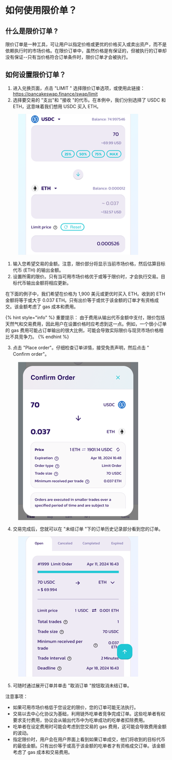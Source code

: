 # 如何使用限价单？

## 什么是限价订单 ?

限价订单是一种工具，可让用户以指定价格或更优的价格买入或卖出资产，而不是依赖执行时的市场价格。在限价订单中，虽然价格是有保证的，但被执行的订单却没有保证--只有当价格符合订单条件时，限价订单才会被执行。

## 如何设置限价订单？&#x20;

1. 进入兑换页面，点击 "LIMIT " 选择限价订单选项，或使用此链接： [https://pancakeswap.finance/swap/limit ](https://pancakeswap.finance/swap/limit)
2. 选择要交易的 "支出"和 "接收 "的代币。在本例中，我们分别选择了 USDC 和 ETH，这意味着我们想用 USDC 买入 ETH。

<div align="left">

<figure><img src="../../../.gitbook/assets/image (4).png" alt="" width="375"><figcaption></figcaption></figure>

</div>

1. 输入您希望交易的金额。注意，限价部分将显示当前市场价格，然后估算目标代币 (ETH) 的输出金额。&#x20;
2. 设置所需的限价。只有当可用市场价格优于或等于限价时，才会执行交易。目标代币输出金额将相应更新。

在下面的例子中，我们希望在价格为 1,900 美元或更优时买入 ETH。收到的 ETH 金额将等于或大于 0.037 ETH。只有出价等于或优于该金额的订单才有资格成交。该金额考虑了 gas 成本和费用。

{% hint style="info" %}
重要提示： 由于费用从输出代币金额中支付，限价包括天然气和交易费用，因此用户在设置价格时应考虑到这一点。例如，一个很小订单的 gas 费用可能占订单输出的很大比例，可能会导致实际限价与现货市场价格相比不具竞争力。
{% endhint %}

3. 点击 "Place order"。仔细检查订单详情，接受免责声明，然后点击 " Confirm order"。

<div align="left">

<figure><img src="../../../.gitbook/assets/image (1) (1) (1).png" alt="" width="375"><figcaption></figcaption></figure>

</div>

4. 交易完成后，您就可以在 "未结订单 "下的订单历史记录部分看到您的订单。

<div align="left">

<figure><img src="../../../.gitbook/assets/image (2) (1) (1).png" alt="" width="375"><figcaption></figcaption></figure>

</div>

5. 可随时通过展开订单并单击 "取消订单 "按钮取消未结订单。&#x20;

注意事项：

* 如果可用市场价格低于您设定的限价，您的订单可能无法执行。
* 交易以去中心化协议为基础，利用链外吃单者竞争完成订单。这些吃单者有权要求支付费用，协议会从输出代币中为吃单成功的吃单者扣除费用。&#x20;
* 吃单者在设定费用时可能会考虑到您交易的 gas 费用，这可能会导致费用金额的波动。&#x20;
* 指定限价时，用户会在用户界面上看到如果订单成交，他们将收到的目标代币的最低金额。只有出价等于或高于该金额的吃单者才有资格成交订单。该金额考虑了 gas 成本和交易费用。
